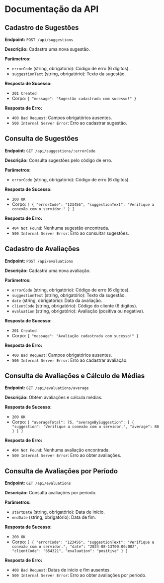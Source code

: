 # Documentação da API

## Cadastro de Sugestões

**Endpoint:** `POST /api/suggestions`

**Descrição:** Cadastra uma nova sugestão.

**Parâmetros:**
- `errorCode` (string, obrigatório): Código de erro (6 dígitos).
- `suggestionText` (string, obrigatório): Texto da sugestão.

**Resposta de Sucesso:**
- `201 Created`
- Corpo: `{ "message": "Sugestão cadastrada com sucesso!" }`

**Resposta de Erro:**
- `400 Bad Request`: Campos obrigatórios ausentes.
- `500 Internal Server Error`: Erro ao cadastrar sugestão.

## Consulta de Sugestões

**Endpoint:** `GET /api/suggestions/:errorCode`

**Descrição:** Consulta sugestões pelo código de erro.

**Parâmetros:**
- `errorCode` (string, obrigatório): Código de erro (6 dígitos).

**Resposta de Sucesso:**
- `200 OK`
- Corpo: `[ { "errorCode": "123456", "suggestionText": "Verifique a conexão com o servidor." } ]`

**Resposta de Erro:**
- `404 Not Found`: Nenhuma sugestão encontrada.
- `500 Internal Server Error`: Erro ao consultar sugestões.

## Cadastro de Avaliações

**Endpoint:** `POST /api/evaluations`

**Descrição:** Cadastra uma nova avaliação.

**Parâmetros:**
- `errorCode` (string, obrigatório): Código de erro (6 dígitos).
- `suggestionText` (string, obrigatório): Texto da sugestão.
- `date` (string, obrigatório): Data da avaliação.
- `clientCode` (string, obrigatório): Código do cliente (6 dígitos).
- `evaluation` (string, obrigatório): Avaliação (positiva ou negativa).

**Resposta de Sucesso:**
- `201 Created`
- Corpo: `{ "message": "Avaliação cadastrada com sucesso!" }`

**Resposta de Erro:**
- `400 Bad Request`: Campos obrigatórios ausentes.
- `500 Internal Server Error`: Erro ao cadastrar avaliação.

## Consulta de Avaliações e Cálculo de Médias

**Endpoint:** `GET /api/evaluations/average`

**Descrição:** Obtém avaliações e calcula médias.

**Resposta de Sucesso:**
- `200 OK`
- Corpo: `{ "averageTotal": 75, "averageBySuggestion": [ { "suggestion": "Verifique a conexão com o servidor.", "average": 80 } ] }`

**Resposta de Erro:**
- `404 Not Found`: Nenhuma avaliação encontrada.
- `500 Internal Server Error`: Erro ao obter avaliações.

## Consulta de Avaliações por Período

**Endpoint:** `GET /api/evaluations`

**Descrição:** Consulta avaliações por período.

**Parâmetros:**
- `startDate` (string, obrigatório): Data de início.
- `endDate` (string, obrigatório): Data de fim.

**Resposta de Sucesso:**
- `200 OK`
- Corpo: `[ { "errorCode": "123456", "suggestionText": "Verifique a conexão com o servidor.", "date": "2024-08-13T00:00:00Z", "clientCode": "654321", "evaluation": "positive" } ]`

**Resposta de Erro:**
- `400 Bad Request`: Datas de início e fim ausentes.
- `500 Internal Server Error`: Erro ao obter avaliações por período.
